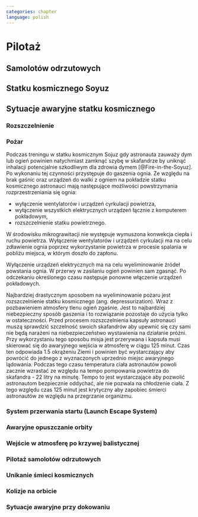 ```yaml
---
categories: chapter
language: polish
---
```


# Pilotaż

## Samolotów odrzutowych
<!-- TODO: Samolotów odrzutowych
- T-38
- Space Flight Readiness Training - WB-57 at Beale AFB, North Carolina
- Trening śmigłowcowy (za czasów apollo)
- Szkolenie T-38 (ostatnie szkolenie aby ukończyć astronaut training)
    - formation flying
- high performing aircrafts requires physical fitness (adapt aerophysiologicly) pulling G’s, upside down (muscles and strong heart)
-->

## Statku kosmicznego Soyuz
<!-- TODO: Statku kosmicznego Soyuz
- 790 godzin
- dwa systemy odpalania bolców wybuchowych
    - automatyczny
    - zapasowy, gdy rozgrzeją się do dużej temperatury
- Sojuz ma przesunięty środek ciężkości aby można było nim sterować przy wchodzeniu w atmosferę
- soft landing
- system KURS i manaulne (ten nowy system)
- start
- lot
- zbliżenie
- dokowanie
- presision landing
-->

## Sytuacje awaryjne statku kosmicznego

### Rozszczelnienie

### Pożar

Podczas treningu w statku kosmicznym Sojuz gdy astronauta zauważy dym lub ogień powinien natychmiast zamknąć szybę w skafandrze by uniknąć inhalacji potencjalnie szkodliwym dla zdrowia dymem [@Fire-in-the-Soyuz]. Po wykonaniu tej czynności przystępuje do gaszenia ognia. Ze względu na brak gaśnic oraz urządzeń do walki z ogniem na pokładzie statku kosmicznego astronauci mają następujące możliwości powstrzymania rozprzestrzeniania się ognia:

- wyłączenie wentylatorów i urządzeń cyrkulacji powietrza,
- wyłączenie wszystkich elektrycznych urządzeń łącznie z komputerem pokładowym,
- rozszczelnienie statku powietrznego.

W środowisku mikrograwitacji nie występuje wymuszona konwekcja ciepła i ruchu powietrza. Wyłączenie wentylatorów i urządzeń cyrkulacji ma na celu zdławienie ognia poprzez wykorzystanie powietrza w procesie spalania w pobliżu miejsca, w którym doszło do zapłonu.

Wyłączenie urządzeń elektrycznych ma na celu wyeliminowanie źródeł powstania ognia. W przerwy w zasilaniu ogień powinien sam zgasnąć. Po odczekaniu określonego czasu następuje ponowne włączenie urządzeń pokładowych.

Najbardziej drastycznym sposobem na wyeliminowanie pożaru jest rozszczelnienie statku kosmicznego (ang. depressurization). Wraz z pozbawieniem atmosfery tlenu ogień zgaśnie. Jest to najbardziej niebezpieczny sposób gaszenia i to rozwiązanie pozostaje do użycia tylko w ostateczności. Przed procesem rozszczelnienia kapsuły astronauci muszą sprawdzić szczelność swoich skafandrów aby upewnić się czy sami nie będą narażeni na niebezpieczeństwo wystawienia na działanie próżni. Przy wykorzystaniu tego sposobu misja jest przerywana i kapsuła musi skierować się do awaryjnego wejścia w atmosferę w ciągu 125 minut. Czas ten odpowiada 1.5 okrążeniu Ziemi i powinien być wystarczający aby powrócić do jednego z wyznaczonych uprzednio miejsc awaryjnego lądowania. Podczas tego czasu temperatura ciała astronautów powoli zacznie wzrastać ze względu na tempo pompowania powietrza do skafandra - 22 litry na minutę. Tempo to jest wystarczające aby pozwolić astronautom bezpiecznie oddychać, ale nie pozwala na chłodzenie ciała. Z tego względu czas 125 minut jest krytyczny aby zapobiec śmierci astronautów ze względu na przegrzanie organizmu.


### System przerwania startu (Launch Escape System)

### Awaryjne opuszczanie orbity

### Wejście w atmosferę po krzywej balistycznej

### Pilotaż samolotów odrzutowych

### Unikanie śmieci kosmicznych

### Kolizje na orbicie

### Sytuacje awaryjne przy dokowaniu
